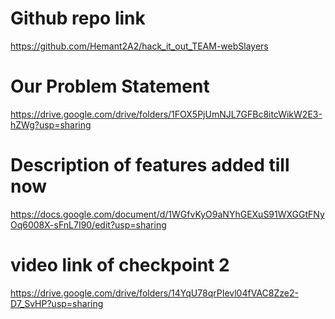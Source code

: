 # Github repo link

https://github.com/Hemant2A2/hack_it_out_TEAM-webSlayers

# Our Problem Statement

https://drive.google.com/drive/folders/1FOX5PjUmNJL7GFBc8itcWikW2E3-hZWg?usp=sharing

# Description of features added till now

https://docs.google.com/document/d/1WGfvKyO9aNYhGEXuS91WXGGtFNyOq6008X-sFnL7I90/edit?usp=sharing

# video link of checkpoint 2

https://drive.google.com/drive/folders/14YqU78qrPIevl04fVAC8Zze2-D7_SvHP?usp=sharing
